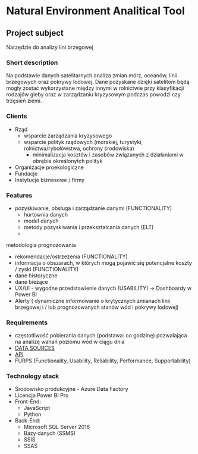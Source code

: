 # Natural Environment Analitical Tool

## Project subject

Narzędzie do analizy lini brzegowej 

### Short description

Na podstawie danych satelitarnych analiza zmian mórz, oceanów, linii brzegowych oraz pokrywy lodowej. 
Dane pozyskane dzięki satelitom będą mogły zostać wykorzystane między innymi w rolnictwie przy klasyfikacji rodzajów gleby oraz w zarządzaniu kryzysowym podczas powodzi czy trzęsień ziemi.


### Clients

  * Rząd
    - wsparcie zarządzania kryzysowego
    - wsparcie polityk rządowych (morskiej, turystyki, rolnictwa/rybołówstwa, ochrony środowiska)
        - minimalizacja kosztów i zasobów związanych z działaniami w obrębie określonytch polityk
  * Organizacje proekologiczne
  * Fundacje
  * Instytucje biznesowe / firmy


### Features

  * pozyskiwanie, obsługa i zarządzanie danymi (FUNCTIONALITY)
    - hurtownia danych
    - model danych
    - metody pozyskiwania i przekształcania danych (ELT)
    - 



metodologia prognozowania
  * rekomendacje/ostrzeżenia (FUNCTIONALITY)
  * informacja o obszarach, w których mogą pojawić się potencjalne koszty / zyski (FUNCTIONALITY)
  * dane historyczne
  * dane bieżące 
  * UX/UI - wygodne przedstawienie danych (USABILITY) -> Dashboardy w Power BI
  * Alerty ( dynamiczne informowanie o krytycznych zmianach linii brzegowej i / lub prognozowanych stanów wód i pokrywy lodowej)


### Requirements 

  * częstotliwość pobierania danych (podstawa: co godzinę) pozwalająca na analizę wahań poziomu wód   w ciągu dnia
  * [DATA SOURCES](https://spacex.com.pl/wiadomosci/trzy-satelity-konstelacji-radarsat-zostaly-wyniesione-na-orbite)
  * [API](https://gbdxdocs.digitalglobe.com/docs/mda-radarsat-2)
  * FURPS (Functionality, Usability, Reliability, Performance, Supportability)

### Technology stack 

  * Środowisko produkcyjne - Azure Data Factory
  * Licencja Power BI Pro
  * Front-End:
    * JavaScript
    * Python
  * Back-End:
    * Microsoft SQL Server 2016
    * Bazy danych (SSMS)
    * SSIS
    * SSAS
